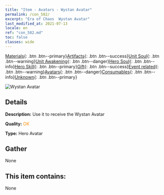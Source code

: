 ```yaml
---
title: "Item - Avatars - Wystan Avatar"
permalink: /con_582/
excerpt: "Era of Chaos  Wystan Avatar"
last_modified_at: 2021-07-13
locale: en
ref: "con_582.md"
toc: false
classes: wide
---
```

 [Materials](/Items/){: .btn .btn--primary}[Artifacts](/Items/Artifacts/){: .btn .btn--success}[Unit Soul](/Items/UnitSoul/){: .btn .btn--warning}[Unit Awakening](/Items/UnitAwakening/){: .btn .btn--danger}[Hero Soul](/Items/HeroSoul/){: .btn .btn--info}[Hero Skill](/Items/HeroSkill/){: .btn .btn--primary}[Gift](/Items/Gift/){: .btn .btn--success}[Event related](/Items/Events/){: .btn .btn--warning}[Avatars](/Items/Avatars/){: .btn .btn--danger}[Consumables](/Items/Consumables/){: .btn .btn--info}[Unknown](/Items/Unknown/){: .btn .btn--primary}

 ![Wystan Avatar](/images/h/h_Wystan1.jpg)

## Details
 **Description:** Use it to receive the Wystan Avatar

 **Quality:** <span style="color: #FF8C00">OK</span>

 **Type:** Hero Avatar

## Gather

  None

## This item contains:

  None

